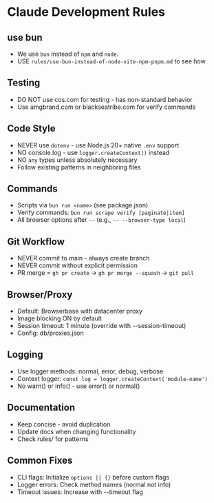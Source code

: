 # Claude Development Rules

## use bun
- We use `bun` instead of `npm` and `node`.
- USE `rules/use-bun-instead-of-node-vite-npm-pnpm.md` to see how

## Testing
- DO NOT use cos.com for testing - has non-standard behavior
- Use amgbrand.com or blackseatribe.com for verify commands

## Code Style
- NEVER use `dotenv` - use Node.js 20+ native `.env` support
- NO console.log - use `logger.createContext()` instead
- NO `any` types unless absolutely necessary
- Follow existing patterns in neighboring files

## Commands
- Scripts via `bun run <name>` (see package.json)
- Verify commands: `bun run scrape verify [paginate|item]`
- All browser options after `--` (e.g., `-- --browser-type local`)

## Git Workflow
- NEVER commit to main - always create branch
- NEVER commit without explicit permission
- PR merge = `gh pr create` → `gh pr merge --squash` → `git pull`

## Browser/Proxy
- Default: Browserbase with datacenter proxy
- Image blocking ON by default
- Session timeout: 1 minute (override with --session-timeout)
- Config: db/proxies.json

## Logging
- Use logger methods: normal, error, debug, verbose
- Context logger: `const log = logger.createContext('module-name')`
- No warn() or info() - use error() or normal()

## Documentation
- Keep concise - avoid duplication
- Update docs when changing functionality
- Check rules/ for patterns

## Common Fixes
- CLI flags: Initialize `options || {}` before custom flags
- Logger errors: Check method names (normal not info)
- Timeout issues: Increase with --timeout flag
